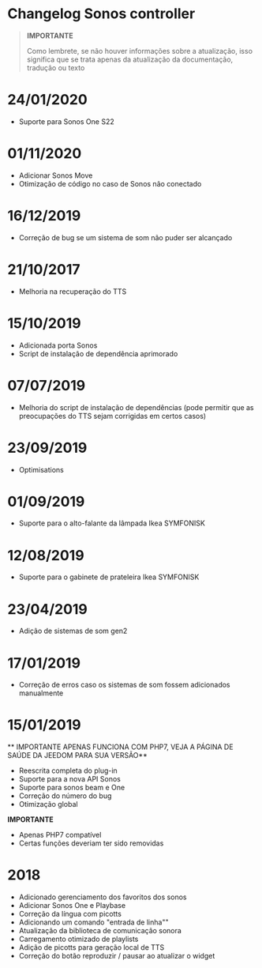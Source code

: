 # Changelog Sonos controller

>**IMPORTANTE**
>
>Como lembrete, se não houver informações sobre a atualização, isso significa que se trata apenas da atualização da documentação, tradução ou texto

# 24/01/2020

- Suporte para Sonos One S22

# 01/11/2020

- Adicionar Sonos Move
- Otimização de código no caso de Sonos não conectado

# 16/12/2019

- Correção de bug se um sistema de som não puder ser alcançado

# 21/10/2017

- Melhoria na recuperação do TTS

# 15/10/2019

- Adicionada porta Sonos
- Script de instalação de dependência aprimorado

# 07/07/2019

- Melhoria do script de instalação de dependências (pode permitir que as preocupações do TTS sejam corrigidas em certos casos)

# 23/09/2019

- Optimisations

# 01/09/2019

- Suporte para o alto-falante da lâmpada Ikea SYMFONISK

# 12/08/2019

- Suporte para o gabinete de prateleira Ikea SYMFONISK

# 23/04/2019

- Adição de sistemas de som gen2

# 17/01/2019

- Correção de erros caso os sistemas de som fossem adicionados manualmente

# 15/01/2019

** IMPORTANTE APENAS FUNCIONA COM PHP7, VEJA A PÁGINA DE SAÚDE DA JEEDOM PARA SUA VERSÃO**

- Reescrita completa do plug-in
- Suporte para a nova API Sonos
- Suporte para sonos beam e One
- Correção do número do bug
- Otimização global

**IMPORTANTE**
- Apenas PHP7 compatível
- Certas funções deveriam ter sido removidas


# 2018

- 	Adicionado gerenciamento dos favoritos dos sonos
-   Adicionar Sonos One e Playbase
-   Correção da língua com picotts
-   Adicionando um comando "entrada de linha""
-   Atualização da biblioteca de comunicação sonora
-   Carregamento otimizado de playlists
-   Adição de picotts para geração local de TTS
-   Correção do botão reproduzir / pausar ao atualizar o widget
